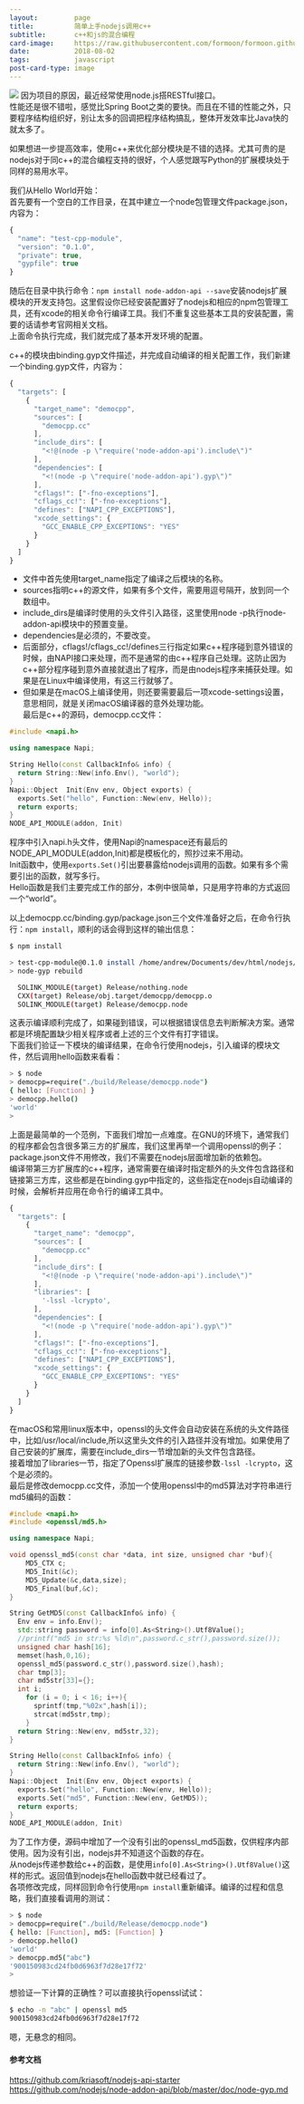 ```yaml
---
layout:         page
title:          简单上手nodejs调用c++
subtitle:       c++和js的混合编程
card-image:		https://raw.githubusercontent.com/formoon/formoon.github.io/master/attachments/201802/nodejs.jpeg
date:           2018-08-02
tags:           javascript
post-card-type: image
---
```

![](https://raw.githubusercontent.com/formoon/formoon.github.io/master/attachments/201802/nodejs.jpeg)
因为项目的原因，最近经常使用node.js搭RESTful接口。  
性能还是很不错啦，感觉比Spring Boot之类的要快。而且在不错的性能之外，只要程序结构组织好，别让太多的回调把程序结构搞乱，整体开发效率比Java快的就太多了。  

如果想进一步提高效率，使用c++来优化部分模块是不错的选择。尤其可贵的是nodejs对于同c++的混合编程支持的很好，个人感觉跟写Python的扩展模块处于同样的易用水平。  

我们从Hello World开始：  
首先要有一个空白的工作目录，在其中建立一个node包管理文件package.json，内容为：  
```js
{
  "name": "test-cpp-module",
  "version": "0.1.0",
  "private": true,
  "gypfile": true
}
```
随后在目录中执行命令：`npm install node-addon-api --save`安装nodejs扩展模块的开发支持包。这里假设你已经安装配置好了nodejs和相应的npm包管理工具，还有xcode的相关命令行编译工具。我们不重复这些基本工具的安装配置，需要的话请参考官网相关文档。  
上面命令执行完成，我们就完成了基本开发环境的配置。  

c++的模块由binding.gyp文件描述，并完成自动编译的相关配置工作，我们新建一个binding.gyp文件，内容为：  
```javascript
{
  "targets": [
    {
      "target_name": "democpp",
      "sources": [
        "democpp.cc"
      ],
      "include_dirs": [
        "<!@(node -p \"require('node-addon-api').include\")"
      ],
      "dependencies": [
        "<!(node -p \"require('node-addon-api').gyp\")"
      ],
      "cflags!": ["-fno-exceptions"],
      "cflags_cc!": ["-fno-exceptions"],
      "defines": ["NAPI_CPP_EXCEPTIONS"],
      "xcode_settings": {
        "GCC_ENABLE_CPP_EXCEPTIONS": "YES"
      }
    }
  ]
}
```
* 文件中首先使用target_name指定了编译之后模块的名称。  
* sources指明c++的源文件，如果有多个文件，需要用逗号隔开，放到同一个数组中。  
* include_dirs是编译时使用的头文件引入路径，这里使用node -p执行node-addon-api模块中的预置变量。  
* dependencies是必须的，不要改变。  
* 后面部分，cflags!/cflags_cc!/defines三行指定如果c++程序碰到意外错误的时候，由NAPI接口来处理，而不是通常的由c++程序自己处理。这防止因为c++部分程序碰到意外直接就退出了程序，而是由nodejs程序来捕获处理。如果是在Linux中编译使用，有这三行就够了。  
* 但如果是在macOS上编译使用，则还要需要最后一项xcode-settings设置，意思相同，就是关闭macOS编译器的意外处理功能。  
最后是c++的源码，democpp.cc文件：  

```cpp
#include <napi.h>

using namespace Napi;

String Hello(const CallbackInfo& info) {
  return String::New(info.Env(), "world");
}
Napi::Object  Init(Env env, Object exports) {
  exports.Set("hello", Function::New(env, Hello));
  return exports;
}
NODE_API_MODULE(addon, Init)

```
程序中引入napi.h头文件，使用Napi的namespace还有最后的NODE_API_MODULE(addon,Init)都是模板化的，照抄过来不用动。  
Init函数中，使用`exports.Set()`引出要暴露给nodejs调用的函数。如果有多个需要引出的函数，就写多行。  
Hello函数是我们主要完成工作的部分，本例中很简单，只是用字符串的方式返回一个“world”。  

以上democpp.cc/binding.gyp/package.json三个文件准备好之后，在命令行执行：`npm install`，顺利的话会得到这样的输出信息：  
```bash
$ npm install

> test-cpp-module@0.1.0 install /home/andrew/Documents/dev/html/nodejs/callcpp
> node-gyp rebuild

  SOLINK_MODULE(target) Release/nothing.node
  CXX(target) Release/obj.target/democpp/democpp.o
  SOLINK_MODULE(target) Release/democpp.node
```
这表示编译顺利完成了，如果碰到错误，可以根据错误信息去判断解决方案。通常都是环境配置缺少相关程序或者上述的三个文件有打字错误。  
下面我们验证一下模块的编译结果，在命令行使用nodejs，引入编译的模块文件，然后调用hello函数来看看：  
```bash
> $ node
> democpp=require("./build/Release/democpp.node")
{ hello: [Function] }
> democpp.hello()
'world'
> 
```

上面是最简单的一个范例，下面我们增加一点难度。在GNU的环境下，通常我们的程序都会包含很多第三方的扩展库，我们这里再举一个调用openssl的例子：  
package.json文件不用修改，我们不需要在nodejs层面增加新的依赖包。  
编译带第三方扩展库的c++程序，通常需要在编译时指定额外的头文件包含路径和链接第三方库，这些都是在binding.gyp中指定的，这些指定在nodejs自动编译的时候，会解析并应用在命令行的编译工具中。  
```javascript
{
  "targets": [
    {
      "target_name": "democpp",
      "sources": [
        "democpp.cc"
      ],
      "include_dirs": [
        "<!@(node -p \"require('node-addon-api').include\")"
      ],
      "libraries": [ 
        '-lssl -lcrypto',
      ],
      "dependencies": [
        "<!(node -p \"require('node-addon-api').gyp\")"
      ],
      "cflags!": ["-fno-exceptions"],
      "cflags_cc!": ["-fno-exceptions"],
      "defines": ["NAPI_CPP_EXCEPTIONS"],
      "xcode_settings": {
        "GCC_ENABLE_CPP_EXCEPTIONS": "YES"
      }
    }
  ]
}
```
在macOS和常用linux版本中，openssl的头文件会自动安装在系统的头文件路径中，比如/usr/local/include,所以这里头文件的引入路径并没有增加。如果使用了自己安装的扩展库，需要在include_dirs一节增加新的头文件包含路径。  
接着增加了libraries一节，指定了Openssl扩展库的链接参数`-lssl -lcrypto`，这个是必须的。  
最后是修改democpp.cc文件，添加一个使用openssl中的md5算法对字符串进行md5编码的函数：  
```cpp
#include <napi.h>
#include <openssl/md5.h>

using namespace Napi;

void openssl_md5(const char *data, int size, unsigned char *buf){
	MD5_CTX c;
	MD5_Init(&c);
	MD5_Update(&c,data,size);
	MD5_Final(buf,&c);
}

String GetMD5(const CallbackInfo& info) {
  Env env = info.Env();
  std::string password = info[0].As<String>().Utf8Value();
  //printf("md5 in str:%s %ld\n",password.c_str(),password.size());
  unsigned char hash[16];
  memset(hash,0,16);
  openssl_md5(password.c_str(),password.size(),hash);
  char tmp[3];
  char md5str[33]={};
  int i;
	for (i = 0; i < 16; i++){
	  sprintf(tmp,"%02x",hash[i]);
	  strcat(md5str,tmp);
	}
  return String::New(env, md5str,32);
}

String Hello(const CallbackInfo& info) {
  return String::New(info.Env(), "world");
}
Napi::Object  Init(Env env, Object exports) {
  exports.Set("hello", Function::New(env, Hello));
  exports.Set("md5", Function::New(env, GetMD5));
  return exports;
}
NODE_API_MODULE(addon, Init)
```
为了工作方便，源码中增加了一个没有引出的openssl_md5函数，仅供程序内部使用。因为没有引出，nodejs并不知道这个函数的存在。  
从nodejs传递参数给c++的函数，是使用`info[0].As<String>().Utf8Value()`这样的形式。返回值到nodejs在hello函数中就已经看过了。  
各项修改完成，同样回到命令行使用`npm install`重新编译。编译的过程和信息略，我们直接看调用的测试：  
```bash
> $ node
> democpp=require("./build/Release/democpp.node")
{ hello: [Function], md5: [Function] }
> democpp.hello()
'world'
> democpp.md5("abc")
'900150983cd24fb0d6963f7d28e17f72'
> 
```
想验证一下计算的正确性？可以直接执行openssl试试：  
```bash
$ echo -n "abc" | openssl md5
900150983cd24fb0d6963f7d28e17f72
```
嗯，无悬念的相同。  

#### 参考文档
<https://github.com/kriasoft/nodejs-api-starter>  
<https://github.com/nodejs/node-addon-api/blob/master/doc/node-gyp.md>




